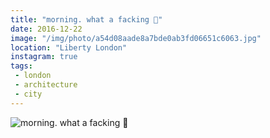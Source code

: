 ```yaml
---
title: "morning. what a facking 💫"
date: 2016-12-22
image: "/img/photo/a54d08aade8a7bde0ab3fd06651c6063.jpg"
location: "Liberty London"
instagram: true
tags:
 - london
 - architecture
 - city
---
```


![morning. what a facking 💫](/img/photo/a54d08aade8a7bde0ab3fd06651c6063.jpg)
